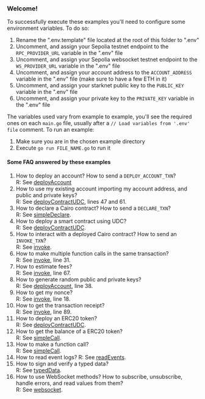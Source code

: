 ### Welcome!
To successfully execute these examples you'll need to configure some environment variables. To do so:

1. Rename the ".env.template" file located at the root of this folder to ".env"
1. Uncomment, and assign your Sepolia testnet endpoint to the `RPC_PROVIDER_URL` variable in the ".env" file
1. Uncomment, and assign your Sepolia websocket testnet endpoint to the `WS_PROVIDER_URL` variable in the ".env" file
1. Uncomment, and assign your account address to the `ACCOUNT_ADDRESS` variable in the ".env" file (make sure to have a few ETH in it)
1. Uncomment, and assign your starknet public key to the `PUBLIC_KEY` variable in the ".env" file
1. Uncomment, and assign your private key to the `PRIVATE_KEY` variable in the ".env" file

The variables used vary from example to example, you'll see the required ones on each `main.go` file, usually after a `// Load variables from '.env' file` comment.
To run an example:

1. Make sure you are in the chosen example directory
1. Execute `go run FILE_NAME.go` to run it

#### Some FAQ answered by these examples
1. How to deploy an account? How to send a `DEPLOY_ACCOUNT_TXN`?  
  R: See [deployAccount](./deployAccount/main.go)
1. How to use my existing account importing my account address, and public and private keys?  
  R: See [deployContractUDC](./simpleDeclare/main.go), lines 47 and 61.
1. How to declare a Cairo contract? How to send a `DECLARE_TXN`?  
  R: See [simpleDeclare](./simpleDeclare/main.go).
1. How to deploy a smart contract using UDC?  
  R: See [deployContractUDC](./deployContractUDC/main.go).
1. How to interact with a deployed Cairo contract? How to send an `INVOKE_TXN`?  
  R: See [invoke](./invoke/main.go).
1. How to make multiple function calls in the same transaction?  
  R: See [invoke](./invoke/simpleInvoke.go), line 31.
1. How to estimate fees?  
  R: See [invoke](./invoke/verboseInvoke.go), line 67.
1. How to generate random public and private keys?  
  R: See [deployAccount](./deployAccount/main.go), line 38.
1. How to get my nonce?  
  R: See [invoke](./invoke/verboseInvoke.go), line 18.
1. How to get the transaction receipt?  
  R: See [invoke](./invoke/verboseInvoke.go), line 89.
1. How to deploy an ERC20 token?  
  R: See [deployContractUDC](./deployContractUDC/main.go).
1. How to get the balance of a ERC20 token?  
  R: See [simpleCall](./simpleCall/main.go).
1. How to make a function call?  
  R: See [simpleCall](./simpleCall/main.go).
1. How to read event logs?
  R: See [readEvents](./readEvents/main.go).
1. How to sign and verify a typed data?  
  R: See [typedData](./typedData/main.go).
1. How to use WebSocket methods? How to subscribe, unsubscribe, handle errors, and read values from them?  
  R: See [websocket](./websocket/main.go).
